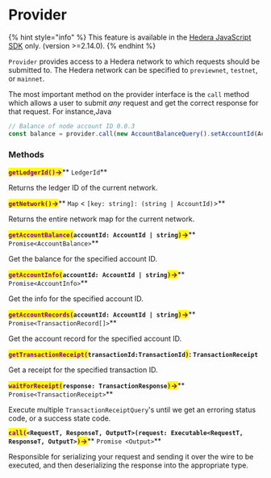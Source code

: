 # Provider

{% hint style="info" %}
This feature is available in the [Hedera JavaScript SDK](https://github.com/hashgraph/hedera-sdk-js) only. (version >=2.14.0).
{% endhint %}

`Provider` provides access to a Hedera network to which requests should be submitted to. The Hedera network can be specified to `previewnet`, `testnet`, or `mainnet`.&#x20;

&#x20;The most important method on the provider interface is the `call` method which allows a user to submit _any_ request and get the correct response for that request. For instance,Java

```javascript
// Balance of node account ID 0.0.3 
const balance = provider.call(new AccountBalanceQuery().setAccountId(AccountId.fromString("0.0.3")));Interface Provider
```

### **Methods**

<mark style="color:purple;">**`getLedgerId()`**</mark><mark style="color:purple;">**->**</mark>**  `LedgerId`**

Returns the ledger ID of the current network.

<mark style="color:purple;">**`getNetwork()`**</mark><mark style="color:purple;">**->**</mark>**  `Map` < `[key: string]: (string | AccountId)`>**

Returns the entire network map for the current network.&#x20;

<mark style="color:purple;">**`getAccountBalance(`**</mark>**`accountId: AccountId | string`**<mark style="color:purple;">**`)`**</mark><mark style="color:purple;">**->**</mark>**  `Promise<AccountBalance>`**

Get the balance for the specified account ID.

<mark style="color:purple;">**`getAccountInfo(`**</mark>**`accountId: AccountId | string`**<mark style="color:purple;">**`)`**</mark><mark style="color:purple;">**->**</mark>**  `Promise<AccountInfo>`**

Get the info for the specified account ID.

<mark style="color:purple;">**`getAccountRecords(`**</mark>**`accountId: AccountId | string`**<mark style="color:purple;">**`)`**</mark><mark style="color:purple;">**->**</mark>**  `Promise<TransactionRecord[]>`**

Get the account record for the specified account ID.

<mark style="color:purple;">**`getTransactionReceipt(`**</mark>**`transactionId:TransactionId`**<mark style="color:purple;">**`)`**</mark>**: `TransactionReceipt`**

Get a receipt for the specified transaction ID.

<mark style="color:purple;">**`waitForReceipt(`**</mark>**`response: TransactionResponse`**<mark style="color:purple;">**`)`**</mark><mark style="color:purple;">**->**</mark>**  `Promise<TransactionReceipt>`**

Execute multiple `TransactionReceiptQuery`'s until we get an erroring status code, or a success state code.

<mark style="color:purple;">**`call(`**</mark>**`<RequestT, ResponseT, OutputT>(request: Executable<RequestT, ResponseT, OutputT>`**<mark style="color:purple;">**`)`**</mark><mark style="color:purple;">**->**</mark>**  `Promise <Output>`**

Responsible for serializing your request and sending it over the wire to be executed, and then deserializing the response into the appropriate type.
